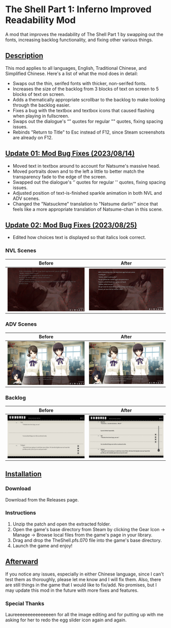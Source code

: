 # The Shell Part 1: Inferno Improved Readability Mod
A mod that improves the readability of The Shell Part 1 by swapping out the fonts, increasing backlog functionality, and fixing other various things.

## <b><ins>Description</ins></b>
This mod applies to all languages, English, Traditional Chinese, and Simplified Chinese. Here's a list of what the mod does in detail:

- Swaps out the thin, serifed fonts with thicker, non-serifed fonts.
- Increases the size of the backlog from 3 blocks of text on screen to 5 blocks of text on screen.
- Adds a thematically appropriate scrollbar to the backlog to make looking through the backlog easier.
- Fixes a bug with the textbox and textbox icons that caused flashing when playing in fullscreen.
- Swaps out the dialogue's “” quotes for regular "" quotes, fixing spacing issues.
- Rebinds "Return to Title" to Esc instead of F12, since Steam screenshots are already on F12.

## <b><ins>Update 01: Mod Bug Fixes (2023/08/14)</ins></b>
- Moved text in textbox around to account for Natsume's massive head.
- Moved portraits down and to the left a little to better match the transparency fade to the edge of the screen.
- Swapped out the dialogue's ‘’ quotes for regular '' quotes, fixing spacing issues.
- Adjusted position of text-is-finished sparkle animation in both NVL and ADV scenes.
- Changed the "Natsuckme" translation to "Natsume darlin'" since that feels like a more appropriate translation of Natsume-chan in this scene.

## <b><ins>Update 02: Mod Bug Fixes (2023/08/25)</ins></b>
- Edited how choices text is displayed so that italics look correct.

### NVL Scenes
| Before  | After |
| ------------- | ------------- |
| <img src="original0.jpg" alt="Image of the original game during NVL scene">  | <img src="new0.jpg" alt="Image of the modded game during NVL scene">  |

### ADV Scenes
| Before  | After |
| ------------- | ------------- |
| <img src="original1.jpg" alt="Image of the original game during ADV scene">  | <img src="new1.jpg" alt="Image of the modded game during ADV scene">  |

### Backlog
| Before  | After |
| ------------- | ------------- |
| <img src="original2.jpg" alt="Image of the original game's backlog">  | <img src="new2.jpg" alt="Image of the modded game's backlog">  |

## <b><ins>Installation</ins></b>

### Download
Download from the Releases page.

### Instructions
1. Unzip the patch and open the extracted folder.
2. Open the game's base directory from Steam by clicking the Gear Icon -> Manage -> Browse local files from the game's page in your library.
3. Drag and drop the TheShell.pfs.070 file into the game's base directory.
4. Launch the game and enjoy!

## <b><ins>Afterward</ins></b>
If you notice any issues, especially in either Chinese language, since I can't test them as thoroughly, please let me know and I will fix them. Also, there are still things in the game that I would like to fix/add. No promises, but I may update this mod in the future with more fixes and features.

### Special Thanks
Laureeeeeeeeeeeeeeen for all the image editing and for putting up with me asking for her to redo the egg slider icon again and again.
